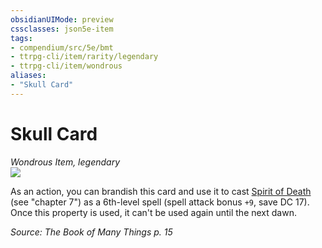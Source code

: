 ```yaml
---
obsidianUIMode: preview
cssclasses: json5e-item
tags:
- compendium/src/5e/bmt
- ttrpg-cli/item/rarity/legendary
- ttrpg-cli/item/wondrous
aliases: 
- "Skull Card"
---
```

# Skull Card
*Wondrous Item, legendary*  
![](/3-Mechanics/CLI/decks/img/deck-of-many-things-19-skull.webp#right)  


As an action, you can brandish this card and use it to cast [Spirit of Death](/3-Mechanics/CLI/spells/spirit-of-death-bmt.md) (see "chapter 7") as a 6th-level spell (spell attack bonus `+9`, save DC 17). Once this property is used, it can't be used again until the next dawn.

*Source: The Book of Many Things p. 15*